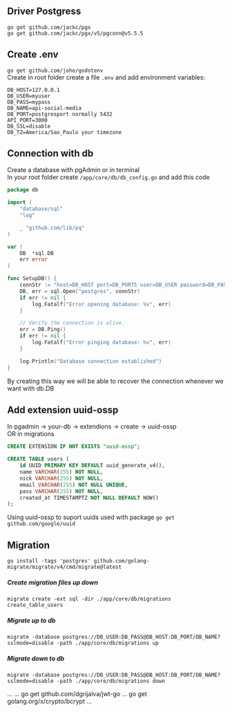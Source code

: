 ## Driver Postgress
```shell 
go get github.com/jackc/pgx  
go get github.com/jackc/pgx/v5/pgconn@v5.5.5
```  


## Create .env
```go get github.com/joho/godotenv```  
Create in root folder create a file ```.env``` and add environment variables:  
```
DB_HOST=127.0.0.1
DB_USER=myuser
DB_PASS=mypass
DB_NAME=api-social-media
DB_PORT=postgresport normally 5432
API_PORT=3000
DB_SSL=disable
DB_TZ=America/Sao_Paulo your timezone
```

## Connection with db
Create a database with pgAdmin or in terminal  
In your root folder create ```/app/core/db/db_config.go``` and add this code  
```go
package db

import (
	"database/sql"
	"log"

	_ "github.com/lib/pq"
)

var (
	DB  *sql.DB
	err error
)

func SetupDB() {
	connStr := "host=DB_HOST port=DB_PORTS user=DB_USER password=DB_PASS dbname=DB_NAME sslmode=disable"
	DB, err = sql.Open("postgres", connStr)
	if err != nil {
		log.Fatalf("Error opening database: %v", err)
	}

	// Verify the connection is alive.
	err = DB.Ping()
	if err != nil {
		log.Fatalf("Error pinging database: %v", err)
	}

	log.Println("Database connection established")
}
```
By creating this way we will be able to recover the connection whenever we want with db.DB  

## Add extension uuid-ossp
In pgadmin -> your-db -> extendions -> create -> uuid-ossp  
OR in migrations  
```sql
CREATE EXTENSION IF NOT EXISTS "uuid-ossp";

CREATE TABLE users (
    id UUID PRIMARY KEY DEFAULT uuid_generate_v4(),
    name VARCHAR(255) NOT NULL,
    nick VARCHAR(255) NOT NULL,
    email VARCHAR(255) NOT NULL UNIQUE,
    pass VARCHAR(255) NOT NULL,
    created_at TIMESTAMPTZ NOT NULL DEFAULT NOW()
);
```
Using uuid-ossp to suport uuids used with package ```go get github.com/google/uuid```  

## Migration
```shell 
go install -tags 'postgres' github.com/golang-migrate/migrate/v4/cmd/migrate@latest
```  

##### Create migration files up down
```shell
migrate create -ext sql -dir ./app/core/db/migrations create_table_users
```  

##### Migrate up to db
```shell
migrate -database postgres://DB_USER:DB_PASS@DB_HOST:DB_PORT/DB_NAME?sslmode=disable -path ./app/core/db/migrations up 
```  
##### Migrate down to db
```shell
migrate -database postgres://DB_USER:DB_PASS@DB_HOST:DB_PORT/DB_NAME?sslmode=disable -path ./app/core/db/migrations down 
```

...
...
go get github.com/dgrijalva/jwt-go
...
go get golang.org/x/crypto/bcrypt 
...